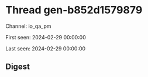 # Thread gen-b852d1579879
Channel: io_qa_pm

First seen: 2024-02-29 00:00:00

Last seen: 2024-02-29 00:00:00

## Digest


